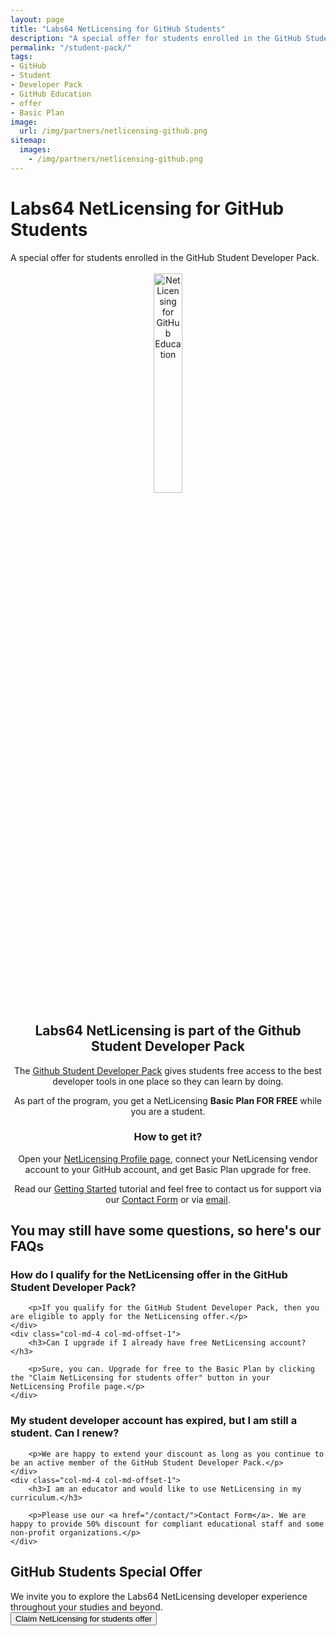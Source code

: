 ```yaml
---
layout: page
title: "Labs64 NetLicensing for GitHub Students"
description: "A special offer for students enrolled in the GitHub Student Developer Pack"
permalink: "/student-pack/"
tags:
- GitHub
- Student
- Developer Pack
- GitHub Education
- offer
- Basic Plan
image:
  url: /img/partners/netlicensing-github.png
sitemap:
  images:
    - /img/partners/netlicensing-github.png
---
```


<div class="row NL_banner">
    <div class="col-md-6 col-md-offset-3 NL_about_page">
        <h1>Labs64 NetLicensing for GitHub Students</h1>
        <span>A special offer for students enrolled in the GitHub Student Developer Pack.</span><br/><br/>
    </div>
</div>

<div class="row NL_block" style="text-align:center;">
    <img src="{{ '/img/partners/netlicensing-github.png' | prepend: site.baseurl | prepend: site.url }}" alt="NetLicensing for GitHub Education" width="30%">
        <h2 class="col-md-12">Labs64 NetLicensing is part of the Github Student Developer Pack</h2>
        <p>The <a href="https://education.github.com/pack" target="_blank" rel="noopener nofollow">Github Student Developer Pack</a> gives students free access to the best developer tools in one place so they can learn by doing.</p>
        <p>As part of the program, you get a NetLicensing <strong>Basic Plan FOR FREE</strong> while you are a student.</p>
        <h3 class="col-md-12">How to get it?</h3>
        <p>Open your <a href="https://ui.netlicensing.io/#/profile">NetLicensing Profile page</a>, connect your NetLicensing vendor account to your GitHub account, and get Basic Plan upgrade for free.</p>
        <p>Read our <a href="/getting-started/">Getting Started</a> tutorial and feel free to contact us for support via our <a href="/contact/">Contact Form</a> or via <a href="mailto:netlicensing@labs64.com">email</a>.</p>
</div>

<div id="faq" class="row NL_block">
    <h2 class="col-md-12">You may still have some questions, so here's our FAQs</h2>
</div>

<div class="row NL_FAQ">
    <div class="col-md-5 col-md-offset-1">
        <h3>How do I qualify for the NetLicensing offer in the GitHub Student Developer Pack?</h3>

        <p>If you qualify for the GitHub Student Developer Pack, then you are eligible to apply for the NetLicensing offer.</p>
    </div>
    <div class="col-md-4 col-md-offset-1">
        <h3>Can I upgrade if I already have free NetLicensing account?</h3>

        <p>Sure, you can. Upgrade for free to the Basic Plan by clicking the "Claim NetLicensing for students offer" button in your NetLicensing Profile page.</p>
    </div>
</div>

<div class="row NL_FAQ">
    <div class="col-md-5 col-md-offset-1">
        <h3>My student developer account has expired, but I am still a student. Can I renew?</h3>

        <p>We are happy to extend your discount as long as you continue to be an active member of the GitHub Student Developer Pack.</p>
    </div>
    <div class="col-md-4 col-md-offset-1">
        <h3>I am an educator and would like to use NetLicensing in my curriculum.</h3>

        <p>Please use our <a href="/contact/">Contact Form</a>. We are happy to provide 50% discount for compliant educational staff and some non-profit organizations.</p>
    </div>
</div>

<div class="row NL_block">
    <div class="col-md-12 NL_container">
        <div class="col-md-6 col-md-offset-3 NL_container_text">
            <h2>GitHub Students Special Offer</h2>
            <span>We invite you to explore the Labs64 NetLicensing developer experience throughout your studies and beyond.</span>
            <form action="https://ui.netlicensing.io/#/profile" method="GET"
                  name="NetLicensing Profile" id="profile"
                  novalidate>
                <button type="submit" class="NL_button button_main NL_dark_btn NL_wide_btn">
                    <i class="fa fa-github"></i>Claim NetLicensing for students offer
                </button>
            </form>
        </div>
    </div>
</div>

